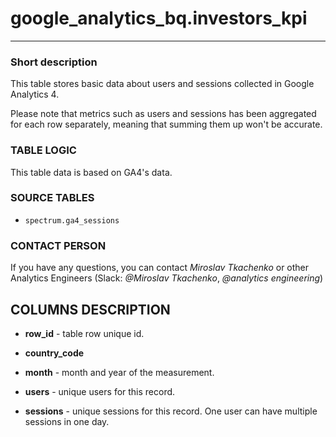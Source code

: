 # google_analytics_bq.investors_kpi

---
### Short description


This table stores basic data about users and sessions collected in Google Analytics 4.

Please note that metrics such as users and sessions has been aggregated for each row separately, meaning that summing them up won't be accurate.


### TABLE LOGIC

This table data is based on GA4's data.

### SOURCE TABLES

- `spectrum.ga4_sessions`

### CONTACT PERSON

If you have any questions, you can contact *Miroslav Tkachenko* or other Analytics Engineers (Slack: *@Miroslav Tkachenko*, *@analytics engineering*)

## COLUMNS DESCRIPTION

* **row_id** - table row unique id.

* **country_code**

* **month** - month and year of the measurement.

* **users** - unique users for this record.

* **sessions** - unique sessions for this record. One user can have multiple sessions in one day.
